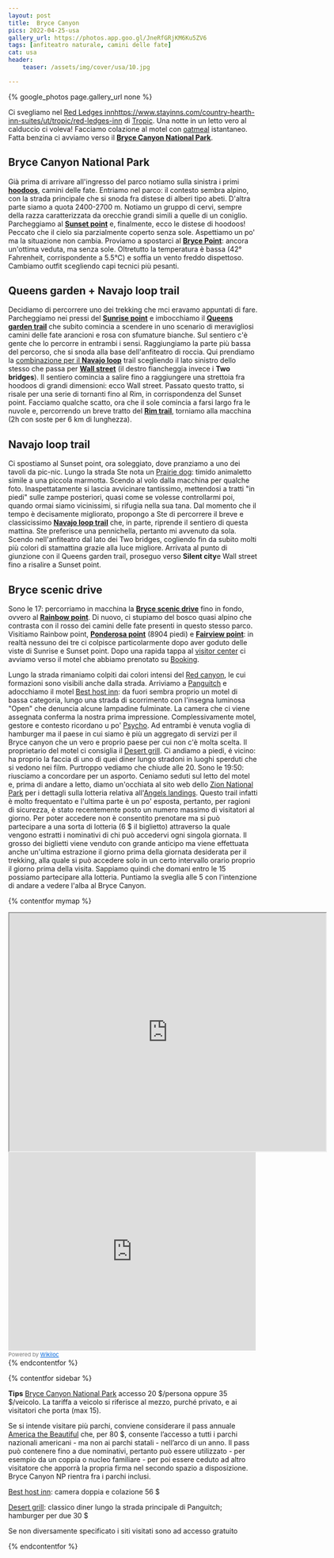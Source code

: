 ```yaml
---
layout: post
title:  Bryce Canyon
pics: 2022-04-25-usa
gallery_url: https://photos.app.goo.gl/JneRfGRjKM6Ku5ZV6
tags: [anfiteatro naturale, camini delle fate]
cat: usa
header:
    teaser: /assets/img/cover/usa/10.jpg

---
```


{% google_photos page.gallery_url none %}

Ci svegliamo nel [Red Ledges inn]()https://www.stayinns.com/country-hearth-inn-suites/ut/tropic/red-ledges-inn di [Tropic](https://www.townoftropicut.gov/). Una notte in un letto vero al calduccio ci voleva! Facciamo colazione al motel con [oatmeal](https://en.wikipedia.org/wiki/Oatmeal) istantaneo. Fatta benzina ci avviamo verso il [**Bryce Canyon National Park**](https://www.nps.gov/brca/index.htm). 

## Bryce Canyon National Park

Già prima di arrivare all'ingresso del parco notiamo sulla sinistra i primi [**hoodoos**](https://www.nps.gov/brca/learn/nature/hoodoos.htm), camini delle fate. Entriamo nel parco: il contesto sembra alpino, con la strada principale che si snoda fra distese di alberi tipo abeti. D'altra parte siamo a quota 2400-2700 m. Notiamo un gruppo di cervi, sempre della razza caratterizzata da orecchie grandi simili a quelle di un coniglio. Parcheggiamo al [**Sunset point**](https://www.nps.gov/brca/planyourvisit/sunset.htm) e, finalmente, ecco le distese di hoodoos! Peccato che il cielo sia parzialmente coperto senza sole. Aspettiamo un po' ma la situazione non cambia. Proviamo a spostarci al [**Bryce Point**](https://www.nps.gov/brca/planyourvisit/brycepoint.htm): ancora un'ottima veduta, ma senza sole. Oltretutto la temperatura è bassa (42° Fahrenheit, corrispondente a 5.5°C) e soffia un vento freddo dispettoso. Cambiamo outfit scegliendo capi tecnici più pesanti.

## Queens garden + Navajo loop trail

Decidiamo di percorrere uno dei trekking che mci eravamo appuntati di fare. Parcheggiamo nei pressi del [**Sunrise point**](https://www.nps.gov/brca/planyourvisit/sunrise.htm) e imbocchiamo il [**Queens garden trail**](https://www.nps.gov/brca/planyourvisit/queensgarden.htm) che subito comincia a scendere in uno scenario di meravigliosi camini delle fate arancioni e rosa con sfumature bianche. Sul sentiero c'è gente che lo percorre in entrambi i sensi. Raggiungiamo la parte più bassa del percorso, che si snoda alla base dell'anfiteatro di roccia. Qui prendiamo la [combinazione per il **Navajo loop**](https://www.nps.gov/brca/planyourvisit/qgnavajocombo.htm) trail scegliendo il lato sinistro dello stesso che passa per [**Wall street**](https://www.nps.gov/brca/learn/photosmultimedia/wall-street.htm) (il destro fiancheggia invece i **Two bridges**). Il sentiero comincia a salire fino a raggiungere una strettoia fra hoodoos di grandi dimensioni: ecco Wall street. Passato questo tratto, si risale per una serie di tornanti fino al Rim, in corrispondenza del Sunset point. Facciamo qualche scatto, ora che il sole comincia a farsi largo fra le nuvole e, percorrendo un breve tratto del [**Rim trail**](https://www.nps.gov/brca/planyourvisit/rimtrail.htm), torniamo alla macchina (2h con soste per 6 km di lunghezza).

##  Navajo loop trail

Ci spostiamo al Sunset point, ora soleggiato, dove pranziamo a uno dei tavoli da pic-nic. Lungo la strada Ste nota un [Prairie dog](https://en.wikipedia.org/wiki/Prairie_dog): timido animaletto simile a una piccola marmotta. Scendo al volo dalla macchina per qualche foto. Inaspettatamente si lascia avvicinare tantissimo, mettendosi a tratti "in piedi" sulle zampe posteriori, quasi come se volesse controllarmi poi, quando ormai siamo vicinissimi, si rifugia nella sua tana. Dal momento che il tempo è decisamente migliorato, propongo a Ste di percorrere il breve e classicissimo [**Navajo loop trail**](https://www.nps.gov/brca/planyourvisit/navajotrail.htm) che, in parte, riprende il sentiero di questa mattina. Ste preferisce una pennichella, pertanto mi avvenuto da sola. Scendo nell'anfiteatro dal lato dei Two bridges, cogliendo fin da subito molti più colori di stamattina grazie alla luce migliore. Arrivata al punto di giunzione con il Queens garden trail, proseguo verso **Silent city**e Wall street fino a risalire a Sunset point.

##   Bryce scenic drive

Sono le 17: percorriamo in macchina la [**Bryce scenic drive**](https://www.nps.gov/thingstodo/drive-the-southern-scenic-drive.htm) fino in fondo, ovvero al [**Rainbow point**](https://www.nps.gov/places/000/rainbow-point.htm). Di nuovo, ci stupiamo del bosco quasi alpino che contrasta con il rosso dei camini delle fate presenti in questo stesso parco. Visitiamo Rainbow point, [**Ponderosa point**](https://www.nps.gov/brca/planyourvisit/ponderosacanyon.htm) (8904 piedi) e [**Fairview point**](https://www.nps.gov/brca/planyourvisit/farview.htm): in realtà nessuno dei tre ci colpisce particolarmente dopo aver goduto delle viste di Sunrise e Sunset point.
Dopo una rapida tappa al [visitor center](https://www.nps.gov/brca/planyourvisit/tourvisitor.htm) ci avviamo verso il motel che abbiamo prenotato su [Booking](https://www.booking.com/index.it.html?aid=397594&label=gog235jc-1DCAEoggI46AdIM1gDaHGIAQGYARS4ARfIAQzYAQPoAQGIAgGoAgO4Aqe705sGwAIB0gIkNDhkNjg1MmYtNDYwYS00MGUyLWIwZGUtZmZlZjNkZTQyYjRj2AIE4AIB&keep_landing=1&sb_price_type=total&).

Lungo la strada rimaniamo colpiti dai colori intensi del [Red canyon](https://www.viaggi-usa.it/red-canyon-utah/), le cui formazioni sono visibili anche dalla strada. Arriviamo a [Panguitch](https://panguitch.com/) e adocchiamo il motel [Best host inn](https://panguitch.com/business-directory/knights-inn-panguitch/): da fuori sembra proprio un motel di bassa categoria, lungo una strada di scorrimento con l'insegna luminosa "Open" che denuncia alcune lampadine fulminate. La camera che ci viene assegnata conferma la nostra prima impressione. Complessivamente motel, gestore e contesto ricordano u po' [Psycho](https://it.wikipedia.org/wiki/Psyco). Ad entrambi è venuta voglia di hamburger ma il paese in cui siamo è più un aggregato di servizi per il Bryce canyon che un vero e proprio paese per cui non c'è molta scelta. Il proprietario del motel ci consiglia il [Desert grill](https://www.facebook.com/desertgrill/). Ci andiamo a piedi, é vicino: ha proprio la faccia di uno di quei diner lungo stradoni in luoghi sperduti che si vedono nei film. Purtroppo vediamo che chiude alle 20. Sono le 19:50: riusciamo a concordare per un asporto. Ceniamo seduti sul letto del motel e, prima di andare a letto, diamo un'occhiata al sito web dello [Zion National Park](https://www.nps.gov/zion/index.htm) per i dettagli sulla lotteria relativa all'[Angels landings](https://www.nps.gov/zion/planyourvisit/angels-landing-hiking-permits.htm). Questo trail infatti è molto frequentato e l'ultima parte è un po' esposta, pertanto, per ragioni di sicurezza, è stato recentemente posto un numero massimo di visitatori al giorno. Per poter accedere non è consentito prenotare ma si può partecipare a una sorta di lotteria (6 $ il biglietto) attraverso la quale vengono estratti i nominativi di chi può accedervi ogni singola giornata. Il grosso dei biglietti viene venduto con grande anticipo ma viene effettuata anche un'ultima estrazione il giorno prima della giornata desiderata per il trekking, alla quale si può accedere solo in un certo intervallo orario proprio il giorno prima della visita. Sappiamo quindi che domani entro le 15 possiamo partecipare alla lotteria. Puntiamo la sveglia alle 5 con l'intenzione di andare a vedere l'alba al Bryce Canyon.

{% contentfor mymap %}
<iframe src="https://www.google.com/maps/d/embed?mid=1vqEWxJ-YvkfQojzMk-Fyse3Rs4IkEnw&ehbc=2E312F" width="640" height="480"></iframe>

<iframe frameBorder="0" scrolling="no" src="https://www.wikiloc.com/wikiloc/spatialArtifacts.do?event=view&id=119488451&measures=off&title=off&near=off&images=off&maptype=H" width="500" height="400"></iframe><div style="color:#777;font-size:11px;line-height:16px;">Powered by <a style="color:#06d;font-size:11px;line-height:16px;" target="_blank" href="https://www.wikiloc.com">Wikiloc</a></div>
{% endcontentfor %}

{% contentfor sidebar %}

**Tips**
[Bryce Canyon National Park](https://www.nps.gov/care/index.htm) accesso 20 $/persona oppure 35 $/veicolo. La tariffa a veicolo si riferisce al mezzo, purché privato, e ai visitatori che porta (max 15).

Se si intende visitare più parchi, conviene considerare il pass annuale [America the Beautiful](https://www.nps.gov/planyourvisit/passes.htm) che, per 80 $, consente l’accesso a tutti i parchi nazionali americani - ma non ai parchi statali - nell’arco di un anno. Il pass può contenere fino a due nominativi, pertanto può essere utilizzato - per esempio da un coppia o nucleo familiare - per poi essere ceduto ad altro visitatore che apporrà la propria firma nel secondo spazio a disposizione. Bryce Canyon NP rientra fra i parchi inclusi.

[Best host inn](https://panguitch.com/business-directory/knights-inn-panguitch/): camera doppia e colazione 56 $

[Desert grill](https://www.facebook.com/desertgrill/): classico diner lungo la strada principale di Panguitch; hamburger per due 30 $

Se non diversamente specificato i siti visitati sono ad accesso gratuito

{% endcontentfor %}
